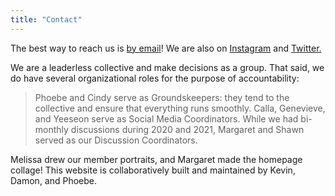 ```yaml
---
title: "Contact"
---
```


The best way to reach us is [by email](mailto:soupbonecollective@gmail.com)! We are also on [Instagram](https://www.instagram.com/soupbonecollective/) and [Twitter.](https://twitter.com/soupboneco)

We are a leaderless collective and make decisions as a group. That said, we do have several organizational roles for the purpose of accountability:

> Phoebe and Cindy serve as Groundskeepers: they tend to the collective and ensure that everything runs smoothly. Calla, Genevieve, and Yeeseon serve as Social Media Coordinators. While we had bi-monthly discussions during 2020 and 2021, Margaret and Shawn served as our Discussion Coordinators.

Melissa drew our member portraits, and Margaret made the homepage collage! This website is collaboratively built and maintained by Kevin, Damon, and Phoebe.